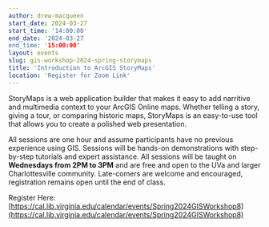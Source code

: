 ```yaml
---
author: drew-macqueen
start_date: 2024-03-27
start_time: '14:00:00'
end_date: '2024-03-27
end_time: '15:00:00'
layout: events
slug: gis-workshop-2024-spring-storymaps
title: 'Introduction to ArcGIS StoryMaps'
location: 'Register for Zoom Link'
---
```


StoryMaps is a web application builder that makes it easy to add narritive and multimedia context to your ArcGIS Online maps.  Whether telling a story, giving a tour, or comparing historic maps, StoryMaps is an easy-to-use tool that allows you to create a polished web presentation.

All sessions are one hour and assume participants have no previous experience using GIS.  Sessions will be hands-on demonstrations with step-by-step tutorials and expert assistance.  All sessions will be taught on **Wednesdays from 2PM to 3PM** and are free and open to the UVa and larger Charlottesville community. Late-comers are welcome and encouraged, registration remains open until the end of class.

Register Here: [https://cal.lib.virginia.edu/calendar/events/Spring2024GISWorkshop8](https://cal.lib.virginia.edu/calendar/events/Spring2024GISWorkshop8)